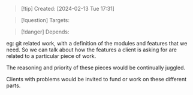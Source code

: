 
>[!tip] Created: [2024-02-13 Tue 17:31]

>[!question] Targets: 

>[!danger] Depends: 

eg: git related work, with a definition of the modules and features that we need.
So we can talk about how the features a client is asking for are related to a particular piece of work.

The reasoning and priority of these pieces would be continually juggled.

Clients with problems would be invited to fund or work on these different parts.